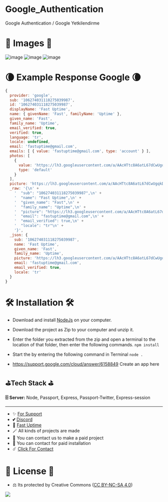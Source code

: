 # Google_Authentication
Google Authentication / Google Yetkilendirme

# 🎈 Images 🎈

![image](https://github.com/fastuptime/Google_Authentication/assets/63351166/f0883c66-b143-40fa-93a1-b61ce3d43893)
![image](https://github.com/fastuptime/Google_Authentication/assets/63351166/ca20692c-2642-4409-a2b0-ccdcbb168a7d)
![image](https://github.com/fastuptime/Google_Authentication/assets/63351166/d46baa3d-5e1d-41fb-882a-f3056bd24110)

# 🌘 Example Response Google 🌘

```js
{
  provider: 'google',
  sub: '106274031118275039987',
  id: '106274031118275039987',
  displayName: 'Fast Uptime',
  name: { givenName: 'Fast', familyName: 'Uptime' },
  given_name: 'Fast',
  family_name: 'Uptime',
  email_verified: true,
  verified: true,
  language: 'tr',
  locale: undefined,
  email: 'fastuptime@gmail.com',
  emails: [ { value: 'fastuptime@gmail.com', type: 'account' } ],
  photos: [
    {
      value: 'https://lh3.googleusercontent.com/a/AAcHTtc8A6atL67dCwUgqkDfw-uBLLSksvOMRpDKM1z9xaipbw=s96-c',
      type: 'default'
    }
  ],
  picture: 'https://lh3.googleusercontent.com/a/AAcHTtc8A6atL67dCwUgqkDfw-uBLLSksvOMRpDKM1z9xaipbw=s96-c',
  _raw: '{\n' +
    '  "sub": "106274031118275039987",\n' +
    '  "name": "Fast Uptime",\n' +
    '  "given_name": "Fast",\n' +
    '  "family_name": "Uptime",\n' +
    '  "picture": "https://lh3.googleusercontent.com/a/AAcHTtc8A6atL67dCwUgqkDfw-uBLLSksvOMRpDKM1z9xaipbw\\u003ds96-c",\n' +
    '  "email": "fastuptime@gmail.com",\n' +
    '  "email_verified": true,\n' +
    '  "locale": "tr"\n' +
    '}',
  _json: {
    sub: '106274031118275039987',
    name: 'Fast Uptime',
    given_name: 'Fast',
    family_name: 'Uptime',
    picture: 'https://lh3.googleusercontent.com/a/AAcHTtc8A6atL67dCwUgqkDfw-uBLLSksvOMRpDKM1z9xaipbw=s96-c',
    email: 'fastuptime@gmail.com',
    email_verified: true,
    locale: 'tr'
  }
}
```

# 🛠️ Installation 🛠️

- Download and install [NodeJs](https://nodejs.org/en/download) on your computer.
- Download the project as Zip to your computer and unzip it.
- Enter the folder you extracted from the zip and open a terminal to the location of that folder, then enter the following commands.
`npm install`
- Start the by entering the following command in Terminal
`node .`

- https://support.google.com/cloud/answer/6158849 Create an app here

## ⛳Tech Stack ⛳

**🗄️ Server:** Node, Passport, Express, Passport-Twitter, Express-session

---
- ✨ [For Support](https://github.com/sponsors/fastuptime) <br>
- 💕 [Discord](https://fastuptime.com/discord)<br>
- 🏓 [Fast Uptime](https://fastuptime.com/)<br>
- 🪄 All kinds of projects are made <br>
- 🧨 You can contact us to make a paid project<br>
- 💸 You can contact for paid installation<br>
- ☄️ [Click For Contact](mailto:fastuptime@gmail.com)<br>

# 🎯 License 🎯
- ⚖️ Its protected by Creative Commons ([CC BY-NC-SA 4.0](https://creativecommons.org/licenses/by-nc-sa/4.0/))

<a href="https://creativecommons.org/licenses/by-nc-sa/4.0/" title="BYNCSA40"><img src="https://licensebuttons.net/l/by-nc-sa/4.0/88x31.png"></a>
